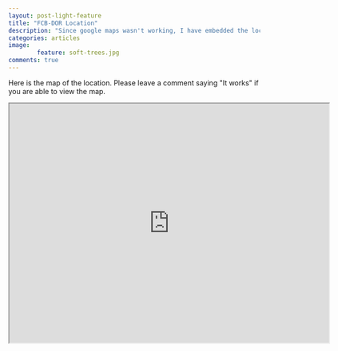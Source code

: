 ```yaml
---
layout: post-light-feature
title: "FCB-DOR Location"
description: "Since google maps wasn't working, I have embedded the location to FCB-DOR on my website"
categories: articles
image: 
        feature: soft-trees.jpg
comments: true
---
```


Here is the map of the location. Please leave a comment saying "It works" if you are able to view the map.

<iframe src="https://www.google.com/maps/d/embed?mid=1gfmUq48aFRJ1cPQ7EL6y1IxcM6o" width="640" height="480"></iframe>